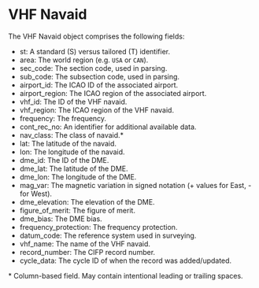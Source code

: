# VHF Navaid

The VHF Navaid object comprises the following fields:

- st: A standard (S) versus tailored (T) identifier.
- area: The world region (e.g. `USA` or `CAN`).
- sec_code: The section code, used in parsing.
- sub_code: The subsection code, used in parsing.
- airport_id: The ICAO ID of the associated airport.
- airport_region: The ICAO region of the associated airport.
- vhf_id: The ID of the VHF navaid.
- vhf_region: The ICAO region of the VHF navaid.
- frequency: The frequency.
- cont_rec_no: An identifier for additional available data.
- nav_class: The class of navaid.\*
- lat: The latitude of the navaid.
- lon: The longitude of the navaid.
- dme_id: The ID of the DME.
- dme_lat: The latitude of the DME.
- dme_lon: The longitude of the DME.
- mag_var: The magnetic variation in signed notation (+ values for East, - for West).
- dme_elevation: The elevation of the DME.
- figure_of_merit: The figure of merit.
- dme_bias: The DME bias.
- frequency_protection: The frequency protection.
- datum_code: The reference system used in surveying.
- vhf_name: The name of the VHF navaid.
- record_number: The CIFP record number.
- cycle_data: The cycle ID of when the record was added/updated.

\* Column-based field. May contain intentional leading or trailing spaces.
